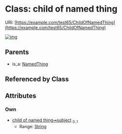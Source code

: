 
# Class: child of named thing



URI: [https://example.com/test65/ChildOfNamedThing](https://example.com/test65/ChildOfNamedThing)


[![img](https://yuml.me/diagram/nofunky;dir:TB/class/[NamedThing],[NamedThing]^-[ChildOfNamedThing&#124;subject:string%20%3F])](https://yuml.me/diagram/nofunky;dir:TB/class/[NamedThing],[NamedThing]^-[ChildOfNamedThing&#124;subject:string%20%3F])

## Parents

 *  is_a: [NamedThing](NamedThing.md)

## Referenced by Class


## Attributes


### Own

 * [child of named thing➞subject](child_of_named_thing_subject.md)  <sub>0..1</sub>
     * Range: [String](types/String.md)

